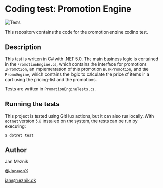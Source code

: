 # Coding test: Promotion Engine
![Tests](https://github.com/CodeEsterT/codetest/actions/workflows/dotnet.yml/badge.svg)

This repository contains the code for the promotion engine coding test.

## Description
This test is written in C# with .NET 5.0. The main business logic is contained in the `PromotionEngine.cs`,
which contains the interface for promotions `IPromotion`, an implementation of this promotion `BulkPromotion`,
and the `PromoEngine`, which contains the logic to calculate the price of items in a cart using the pricing-list
and the promotions.

Tests are written in `PromotionEngineTests.cs`.

## Running the tests
This project is tested using GitHub actions, but it can also run locally.
With `dotnet` version 5.0 installed on the system, the tests can be run by executing:
```
$ dotnet test
```

## Author
Jan Meznik

[@JanmanX](https://github.com/JanmanX)

jan@meznik.dk
